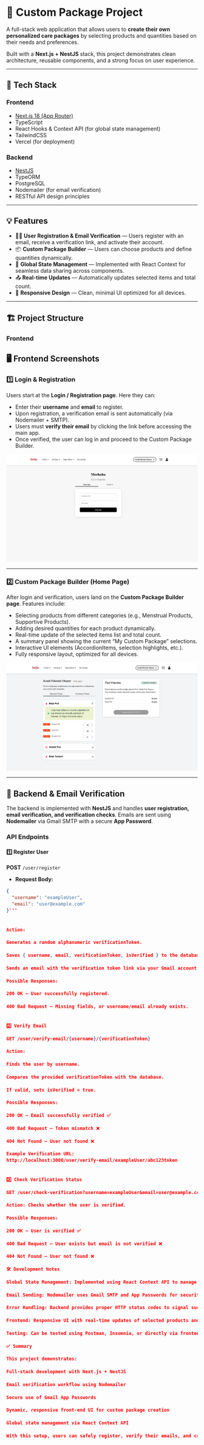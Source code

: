 # 🧃 Custom Package Project

A full-stack web application that allows users to **create their own personalized care packages** by selecting products and quantities based on their needs and preferences.

Built with a **Next.js + NestJS** stack, this project demonstrates clean architecture, reusable components, and a strong focus on user experience.

---

## 🚀 Tech Stack

### **Frontend**
- [Next.js 18 (App Router)](https://nextjs.org/docs/app)
- TypeScript
- React Hooks & Context API (for global state management)
- TailwindCSS
- Vercel (for deployment)

### **Backend**
- [NestJS](https://nestjs.com/)
- TypeORM
- PostgreSQL
- Nodemailer (for email verification)
- RESTful API design principles

---

## 💡 Features

- 🧑‍💻 **User Registration & Email Verification** — Users register with an email, receive a verification link, and activate their account.
- 📦 **Custom Package Builder** — Users can choose products and define quantities dynamically.
- 🧠 **Global State Management** — Implemented with React Context for seamless data sharing across components.
- 📤 **Real-time Updates** — Automatically updates selected items and total count.
- 💅 **Responsive Design** — Clean, minimal UI optimized for all devices.

---

## 🏗️ Project Structure

### **Frontend**



## 🖥️ Frontend Screenshots

### 1️⃣ Login & Registration

Users start at the **Login / Registration page**. Here they can:

- Enter their **username** and **email** to register.
- Upon registration, a verification email is sent automatically (via Nodemailer + SMTP).
- Users must **verify their email** by clicking the link before accessing the main app.
- Once verified, the user can log in and proceed to the Custom Package Builder.

![Login / Registration Page](readme-assets/login.png)

---

### 2️⃣ Custom Package Builder (Home Page)

After login and verification, users land on the **Custom Package Builder page**. Features include:

- Selecting products from different categories (e.g., Menstrual Products, Supportive Products).
- Adding desired quantities for each product dynamically.
- Real-time update of the selected items list and total count.
- A summary panel showing the current “My Custom Package” selections.
- Interactive UI elements (AccordionItems, selection highlights, etc.).
- Fully responsive layout, optimized for all devices.

![Home Page / Custom Package Builder](readme-assets/homepage.png)



---

## 🔧 Backend & Email Verification

The backend is implemented with **NestJS** and handles **user registration, email verification, and verification checks**. Emails are sent using **Nodemailer** via Gmail SMTP with a secure **App Password**.  

### **API Endpoints**

#### 1️⃣ Register User

**POST** `/user/register`

- **Request Body:**
```json
{
  "username": "exampleUser",
  "email": "user@example.com"
}'''


Action:

Generates a random alphanumeric verificationToken.

Saves { username, email, verificationToken, isVerified } to the database (isVerified is initially false).

Sends an email with the verification token link via your Gmail account using App Password.

Possible Responses:

200 OK — User successfully registered.

400 Bad Request — Missing fields, or username/email already exists.


2️⃣ Verify Email

GET /user/verify-email/{username}/{verificationToken}

Action:

Finds the user by username.

Compares the provided verificationToken with the database.

If valid, sets isVerified = true.

Possible Responses:

200 OK — Email successfully verified ✅

400 Bad Request — Token mismatch ❌

404 Not Found — User not found ❌

Example Verification URL:
http://localhost:3000/user/verify-email/exampleUser/abc123token


3️⃣ Check Verification Status

GET /user/check-verification?username=exampleUser&email=user@example.com

Action: Checks whether the user is verified.

Possible Responses:

200 OK — User is verified ✅

400 Bad Request — User exists but email is not verified ❌

404 Not Found — User not found ❌

🛠️ Development Notes

Global State Management: Implemented using React Context API to manage user selections across pages seamlessly.

Email Sending: Nodemailer uses Gmail SMTP and App Passwords for security. Emails are sent to any valid recipient, not limited to the developer’s email.

Error Handling: Backend provides proper HTTP status codes to signal success or failure for all user actions.

Frontend: Responsive UI with real-time updates of selected products and totals.

Testing: Can be tested using Postman, Insomnia, or directly via frontend UI.

✅ Summary

This project demonstrates:

Full-stack development with Next.js + NestJS

Email verification workflow using Nodemailer

Secure use of Gmail App Passwords

Dynamic, responsive front-end UI for custom package creation

Global state management via React Context API

With this setup, users can safely register, verify their emails, and create personalized care packages with instant feedback.


